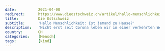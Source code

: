 ```yaml
---
date:          2021-04-08
redirect:      https://www.dieostschweiz.ch/artikel/hallo-menschlichkeit-ist-jemand-zu-hause-PJna8ga
title:         Die Ostschweiz
subtitle:      'Hallo Menschlichkeit: Ist jemand zu Hause?'
description:   'Nicht erst seit Corona leben wir in einer verkehrten Welt. Aber heute müssen wir uns fragen: '
country:       CH
categories:    [Mensch]
tags:          [kind]
---
```

